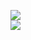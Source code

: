 [![](https://img.shields.io/badge/Made%20With-Github%20Spray-lightgrey.svg?style=for-the-badge&logo=github)](https://github.com/Annihil/github-spray#9832)  
[![](https://i.imgur.com/2DrTn0Z.gif)](https://github.com/Annihil/github-spray)